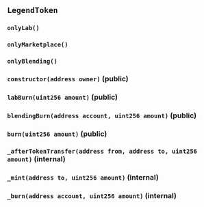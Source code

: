 ## `LegendToken`





### `onlyLab()`





### `onlyMarketplace()`





### `onlyBlending()`






### `constructor(address owner)` (public)





### `labBurn(uint256 amount)` (public)





### `blendingBurn(address account, uint256 amount)` (public)





### `burn(uint256 amount)` (public)





### `_afterTokenTransfer(address from, address to, uint256 amount)` (internal)





### `_mint(address to, uint256 amount)` (internal)





### `_burn(address account, uint256 amount)` (internal)








